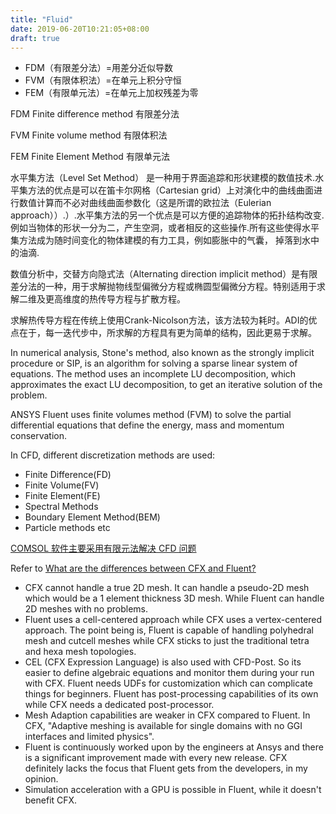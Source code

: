 ```yaml
---
title: "Fluid"
date: 2019-06-20T10:21:05+08:00
draft: true
---
```


- FDM（有限差分法）=用差分近似导数
- FVM（有限体积法）=在单元上积分守恒
- FEM（有限单元法）=在单元上加权残差为零

FDM Finite difference method 有限差分法

FVM Finite volume method 有限体积法

FEM Finite Element Method 有限单元法

水平集方法（Level Set Method） 是一种用于界面追踪和形状建模的数值技术.水平集方法的优点是可以在笛卡尔网格（Cartesian grid）上对演化中的曲线曲面进行数值计算而不必对曲线曲面参数化（这是所谓的欧拉法（Eulerian approach））.）.水平集方法的另一个优点是可以方便的追踪物体的拓扑结构改变.例如当物体的形状一分为二，产生空洞，或者相反的这些操作.所有这些使得水平集方法成为随时间变化的物体建模的有力工具，例如膨胀中的气囊， 掉落到水中的油滴.

数值分析中，交替方向隐式法（Alternating direction implicit method）是有限差分法的一种，用于求解抛物线型偏微分方程或椭圆型偏微分方程。特别适用于求解二维及更高维度的热传导方程与扩散方程。

求解热传导方程在传统上使用Crank-Nicolson方法，该方法较为耗时。ADI的优点在于，每一迭代步中，所求解的方程具有更为简单的结构，因此更易于求解。

In numerical analysis, Stone's method, also known as the strongly implicit procedure or SIP, is an algorithm for solving a sparse linear system of equations. The method uses an incomplete LU decomposition, which approximates the exact LU decomposition, to get an iterative solution of the problem.

ANSYS Fluent uses finite volumes method (FVM) to solve the partial differential equations that define the energy, mass and momentum conservation. 

In CFD, different discretization methods are used:

- Finite Difference(FD)
- Finite Volume(FV)
- Finite Element(FE)
- Spectral Methods
- Boundary Element Method(BEM)
- Particle methods etc

[COMSOL 软件主要采用有限元法解决 CFD 问题](https://cn.comsol.com/blogs/fem-vs-fvm/)

Refer to [What are the differences between CFX and Fluent?](https://studentcommunity.ansys.com/thread/what-are-the-differences-between-cfx-and-fluent/)

- CFX cannot handle a true 2D mesh. It can handle a pseudo-2D mesh which would be a 1 element thickness 3D mesh. While Fluent can handle 2D meshes with no problems.
- Fluent uses a cell-centered approach while CFX uses a vertex-centered approach. The point being is, Fluent is capable of handling polyhedral mesh and cutcell meshes while CFX sticks to just the traditional tetra and hexa mesh topologies.
- CEL (CFX Expression Language) is also used with CFD-Post. So its easier to define algebraic equations and monitor them during your run with CFX. Fluent needs UDFs for customization which can complicate things for beginners. Fluent has post-processing capabilities of its own while CFX needs a dedicated post-processor.
- Mesh Adaption capabilities are weaker in CFX compared to Fluent. In CFX, "Adaptive meshing is available for single domains with no GGI interfaces and limited physics".
- Fluent is continuously worked upon by the engineers at Ansys and there is a significant improvement made with every new release. CFX definitely lacks the focus that Fluent gets from the developers, in my opinion.
- Simulation acceleration with a GPU is possible in Fluent, while it doesn't benefit CFX.